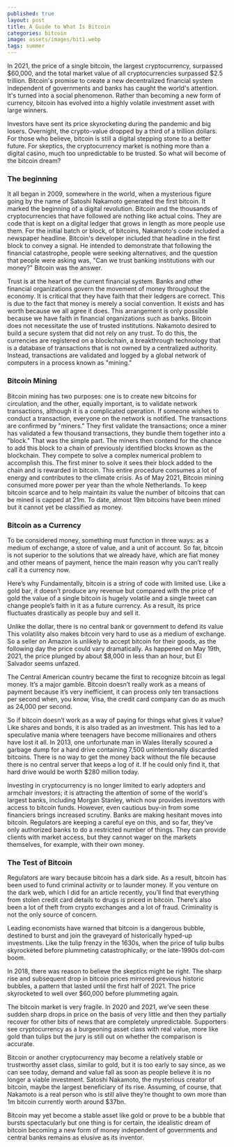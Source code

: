 ```yaml
---
published: true
layout: post
title: A Guide to What Is Bitcoin
categories: bitcoin
image: assets/images/bit1.webp
tags: summer
---
```


In 2021, the price of a single bitcoin, the largest cryptocurrency, surpassed $60,000, and the total market value of all cryptocurrencies surpassed $2.5 trillion. Bitcoin's promise to create a new decentralized financial system independent of governments and banks has caught the world's attention. It's turned into a social phenomenon. Rather than becoming a new form of currency, bitcoin has evolved into a highly volatile investment asset with large winners.

Investors have sent its price skyrocketing during the pandemic and big losers. Overnight, the crypto-value dropped by a third of a trillion dollars. For those who believe, bitcoin is still a digital stepping stone to a better future. For skeptics, the cryptocurrency market is nothing more than a digital casino, much too unpredictable to be trusted. So what will become of the bitcoin dream?

### The beginning

It all began in 2009, somewhere in the world, when a mysterious figure going by the name of Satoshi Nakamoto generated the first bitcoin. It marked the beginning of a digital revolution. Bitcoin and the thousands of cryptocurrencies that have followed are nothing like actual coins. They are code that is kept on a digital ledger that grows in length as more people use them. For the initial batch or block, of bitcoins, Nakamoto's code included a newspaper headline. Bitcoin's developer included that headline in the first block to convey a signal. He intended to demonstrate that following the financial catastrophe, people were seeking alternatives, and the question that people were asking was, "Can we trust banking institutions with our money?" Bitcoin was the answer.

Trust is at the heart of the current financial system. Banks and other financial organizations govern the movement of money throughout the economy. It is critical that they have faith that their ledgers are correct. This is due to the fact that money is merely a social convention. It exists and has worth because we all agree it does. This arrangement is only possible because we have faith in financial organizations such as banks. Bitcoin does not necessitate the use of trusted institutions. Nakamoto desired to build a secure system that did not rely on any trust. To do this, the currencies are registered on a blockchain, a breakthrough technology that is a database of transactions that is not owned by a centralized authority. Instead, transactions are validated and logged by a global network of computers in a process known as "mining."

### Bitcoin Mining

Bitcoin mining has two purposes: one is to create new bitcoins for circulation, and the other, equally important, is to validate network transactions, although it is a complicated operation. If someone wishes to conduct a transaction, everyone on the network is notified. The transactions are confirmed by "miners." They first validate the transactions; once a miner has validated a few thousand transactions, they bundle them together into a "block." That was the simple part. The miners then contend for the chance to add this block to a chain of previously identified blocks known as the blockchain. They compete to solve a complex numerical problem to accomplish this. The first miner to solve it sees their block added to the chain and is rewarded in bitcoin.
This entire procedure consumes a lot of energy and contributes to the climate crisis. As of May 2021, Bitcoin mining consumed more power per year than the whole Netherlands.
To keep bitcoin scarce and to help maintain its value the number of bitcoins that can be mined is capped at 21m. To date, almost 19m bitcoins have been mined but it cannot yet be classified as money. 

### Bitcoin as a Currency

To be considered money, something must function in three ways: as a medium of exchange, a store of value, and a unit of account. So far, bitcoin is not superior to the solutions that we already have, which are fiat money and other means of payment, hence the main reason why you can’t really call it a currency now.

Here’s why Fundamentally, bitcoin is a string of code with limited use. Like a gold bar, it doesn’t produce any revenue but compared with the price of gold the value of a single bitcoin is hugely volatile and a single tweet can change people’s faith in it as a future currency. As a result, its price fluctuates drastically as people buy and sell it.

Unlike the dollar, there is no central bank or government to defend its value This volatility also makes bitcoin very hard to use as a medium of exchange. So a seller on Amazon is unlikely to accept bitcoin for their goods, as the following day the price could vary dramatically. As happened on May 19th, 2021, the price plunged by about $8,000 in less than an hour, but El Salvador seems unfazed.

The Central American country became the first to recognize bitcoin as legal money. It’s a major gamble. Bitcoin doesn’t really work as a means of payment because it’s very inefficient, it can process only ten transactions per second when, you know, Visa, the credit card company can do as much as 24,000 per second.

So if bitcoin doesn’t work as a way of paying for things what gives it value? Like shares and bonds, it is also traded as an investment. This has led to a speculative mania where teenagers have become millionaires and others have lost it all. In 2013, one unfortunate man in Wales literally scoured a garbage dump for a hard drive containing 7,500 unintentionally discarded bitcoins. There is no way to get the money back without the file because there is no central server that keeps a log of it. If he could only find it, that hard drive would be worth $280 million today. 

Investing in cryptocurrency is no longer limited to early adopters and armchair investors; it is attracting the attention of some of the world's largest banks, including Morgan Stanley, which now provides investors with access to bitcoin funds. However, even cautious buy-in from some financiers brings increased scrutiny.
Banks are making hesitant moves into bitcoin. Regulators are keeping a careful eye on this, and so far, they've only authorized banks to do a restricted number of things. They can provide clients with market access, but they cannot wager on the markets themselves, for example, with their own money.

### The Test of Bitcoin

Regulators are wary because bitcoin has a dark side. As a result, bitcoin has been used to fund criminal activity or to launder money. If you venture on the dark web, which I did for an article recently, you’ll find that everything from stolen credit card details to drugs is priced in bitcoin. There’s also been a lot of theft from crypto exchanges and a lot of fraud. Criminality is not the only source of concern.

Leading economists have warned that bitcoin is a dangerous bubble, destined to burst and join the graveyard of historically hyped-up investments. Like the tulip frenzy in the 1630s, when the price of tulip bulbs skyrocketed before plummeting catastrophically; or the late-1990s dot-com boom.

In 2018, there was reason to believe the skeptics might be right. The sharp rise and subsequent drop in bitcoin prices mirrored previous historic bubbles, a pattern that lasted until the first half of 2021. The price skyrocketed to well over $60,000 before plummeting again.

The bitcoin market is very fragile. In 2020 and 2021, we’ve seen these sudden sharp drops in price on the basis of very little and then they partially recover for other bits of news that are completely unpredictable. Supporters see cryptocurrency as a burgeoning asset class with real value, more like gold than tulips but the jury is still out on whether the comparison is accurate.

Bitcoin or another cryptocurrency may become a relatively stable or trustworthy asset class, similar to gold, but it is too early to say since, as we can see today, demand and value fall as soon as people believe it is no longer a viable investment. Satoshi Nakamoto, the mysterious creator of bitcoin, maybe the largest beneficiary of its rise. Assuming, of course, that Nakamoto is a real person who is still alive they’re thought to own more than 1m bitcoin currently worth around $37bn.

Bitcoin may yet become a stable asset like gold or prove to be a bubble that bursts spectacularly but one thing is for certain, the idealistic dream of bitcoin becoming a new form of money independent of governments and central banks remains as elusive as its inventor.
